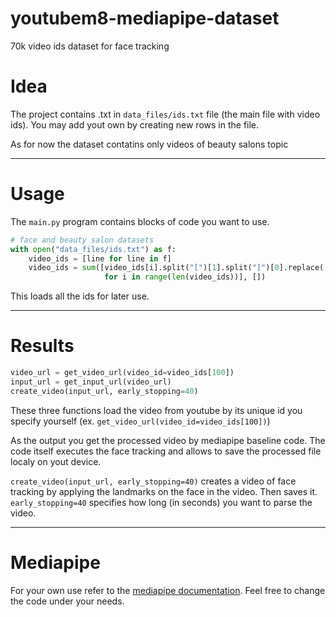 # youtubem8-mediapipe-dataset
70k video ids dataset for face tracking

# Idea

The project contains .txt in ```data_files/ids.txt``` file (the main file with video ids). You may add yout own by creating new rows in the file.

As for now the dataset contatins only videos of beauty salons topic

---
# Usage

The ```main.py``` program contains blocks of code you want to use.

```python
# face and beauty salon datasets
with open("data_files/ids.txt") as f:
    video_ids = [line for line in f]
    video_ids = sum([video_ids[i].split("[")[1].split("]")[0].replace('"', "").split(",")
                     for i in range(len(video_ids))], [])

```

This loads all the ids for later use.

---
# Results

```python
video_url = get_video_url(video_id=video_ids[100])
input_url = get_input_url(video_url)
create_video(input_url, early_stopping=40)
```

These three functions load the video from youtube by its unique id you specify yourself (ex. ```get_video_url(video_id=video_ids[100])```)

As the output you get the processed video by mediapipe baseline code. The code itself executes the face tracking and allows to save the processed file localy on yout device. 

```create_video(input_url, early_stopping=40)``` creates a video of face tracking by applying the landmarks on the face in the video. Then saves it. ``` early_stopping=40``` specifies how long (in seconds) you want to parse the video.

--- 
# Mediapipe

For your own use refer to the [mediapipe documentation](https://google.github.io/mediapipe/getting_started/python). Feel free to change the code under your needs.
